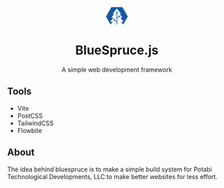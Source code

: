 <div align="center">
    <img src="assets/bluesprucejs.icon.png" alt="logo" width="50">
    <h1>BlueSpruce.js</h1>
    <p>A simple web development framework</p>
</div>

## Tools
* Vite
* PostCSS
* TailwindCSS
* Flowbite

## About
The idea behind bluespruce is to make a simple build system for Potabi Technological Developments, LLC to make better websites for less effort.
